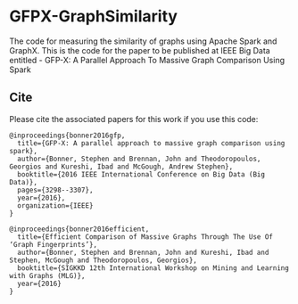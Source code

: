 # GFPX-GraphSimilarity
The code for measuring the similarity of graphs using Apache Spark and GraphX. This is the code for the paper to be published at IEEE Big Data entitled - 
GFP-X: A Parallel Approach To Massive Graph Comparison Using Spark

## Cite

Please cite the associated papers for this work if you use this code:

```
@inproceedings{bonner2016gfp,
  title={GFP-X: A parallel approach to massive graph comparison using spark},
  author={Bonner, Stephen and Brennan, John and Theodoropoulos, Georgios and Kureshi, Ibad and McGough, Andrew Stephen},
  booktitle={2016 IEEE International Conference on Big Data (Big Data)},
  pages={3298--3307},
  year={2016},
  organization={IEEE}
}

@inproceedings{bonner2016efficient,
  title={Efficient Comparison of Massive Graphs Through The Use Of ‘Graph Fingerprints’},
  author={Bonner, Stephen and Brennan, John and Kureshi, Ibad and Stephen, McGough and Theodoropoulos, Georgios},
  booktitle={SIGKKD 12th International Workshop on Mining and Learning with Graphs (MLG)},
  year={2016}
}
```
